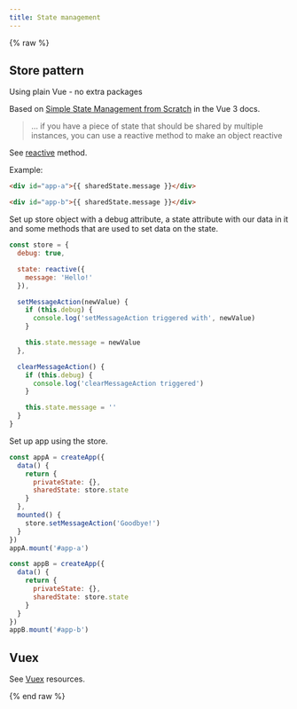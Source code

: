 ```yaml
---
title: State management
---
```


{% raw %}


## Store pattern

Using plain Vue - no extra packages

Based on [Simple State Management from Scratch](https://v3.vuejs.org/guide/state-management.html#simple-state-management-from-scratch) in the Vue 3 docs.

> ... if you have a piece of state that should be shared by multiple instances, you can use a reactive method to make an object reactive

See [reactive](https://v3.vuejs.org/guide/reactivity-fundamentals.html#declaring-reactive-state) method.


Example:

```html
<div id="app-a">{{ sharedState.message }}</div>

<div id="app-b">{{ sharedState.message }}</div>
```

Set up store object with a debug attribute, a state attribute with our data in it and some methods that are used to set data on the state.

```javascript
const store = {
  debug: true,

  state: reactive({
    message: 'Hello!'
  }),

  setMessageAction(newValue) {
    if (this.debug) {
      console.log('setMessageAction triggered with', newValue)
    }

    this.state.message = newValue
  },

  clearMessageAction() {
    if (this.debug) {
      console.log('clearMessageAction triggered')
    }

    this.state.message = ''
  }
}
```

Set up app using the store.

```javascript
const appA = createApp({
  data() {
    return {
      privateState: {},
      sharedState: store.state
    }
  },
  mounted() {
    store.setMessageAction('Goodbye!')
  }
})
appA.mount('#app-a')

const appB = createApp({
  data() {
    return {
      privateState: {},
      sharedState: store.state
    }
  }
})
appB.mount('#app-b')
```


## Vuex

See [Vuex](https://michaelcurrin.github.io/dev-resources/resources/javascript/packages/vue/vuex.html) resources.


{% end raw %}
